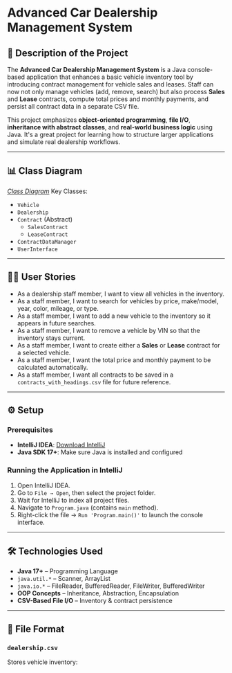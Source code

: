 # Advanced Car Dealership Management System

## 📌 Description of the Project
The **Advanced Car Dealership Management System** is a Java console-based application that enhances a basic vehicle inventory tool by introducing contract management for vehicle sales and leases. Staff can now not only manage vehicles (add, remove, search) but also process **Sales** and **Lease** contracts, compute total prices and monthly payments, and persist all contract data in a separate CSV file.

This project emphasizes **object-oriented programming**, **file I/O**, **inheritance with abstract classes**, and **real-world business logic** using Java. It's a great project for learning how to structure larger applications and simulate real dealership workflows.

---

## 📊 Class Diagram
*[Class Diagram](AdvancedCarDealerShipClassDiagram.png)*
Key Classes:
- `Vehicle`
- `Dealership`
- `Contract` (Abstract)
    - `SalesContract`
    - `LeaseContract`
- `ContractDataManager`
- `UserInterface`

---

## 🧑‍💼 User Stories
- As a dealership staff member, I want to view all vehicles in the inventory.
- As a staff member, I want to search for vehicles by price, make/model, year, color, mileage, or type.
- As a staff member, I want to add a new vehicle to the inventory so it appears in future searches.
- As a staff member, I want to remove a vehicle by VIN so that the inventory stays current.
- As a staff member, I want to create either a **Sales** or **Lease** contract for a selected vehicle.
- As a staff member, I want the total price and monthly payment to be calculated automatically.
- As a staff member, I want all contracts to be saved in a `contracts_with_headings.csv` file for future reference.

---

## ⚙️ Setup

### Prerequisites
- **IntelliJ IDEA**: [Download IntelliJ](https://www.jetbrains.com/idea/)
- **Java SDK 17+**: Make sure Java is installed and configured

### Running the Application in IntelliJ
1. Open IntelliJ IDEA.
2. Go to `File → Open`, then select the project folder.
3. Wait for IntelliJ to index all project files.
4. Navigate to `Program.java` (contains `main` method).
5. Right-click the file → `Run 'Program.main()'` to launch the console interface.

---

## 🛠 Technologies Used
- **Java 17+** – Programming Language
- `java.util.*` – Scanner, ArrayList
- `java.io.*` – FileReader, BufferedReader, FileWriter, BufferedWriter
- **OOP Concepts** – Inheritance, Abstraction, Encapsulation
- **CSV-Based File I/O** – Inventory & contract persistence

---

## 💾 File Format

### `dealership.csv`
Stores vehicle inventory:
